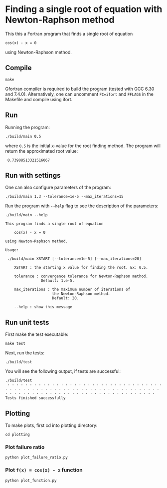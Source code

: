 # Finding a single root of equation with Newton-Raphson method

This this a Fortran program that finds a single root of equation

```
cos(x) - x = 0
```

using Newton-Raphson method.


## Compile

```
make
```

Gfortran compiler is required to build the program (tested with GCC 6.30 and 7.4.0). Alternatively, one can uncomment `FC=ifort` and `FFLAGS` in the Makefile and compile using ifort.

## Run

Running the program:

```
./build/main 0.5
```

where `0.5` is the initial x-value for the root finding method. The program will return the approximated root value:

```
 0.73908513321516067
```

 ## Run with settings

One can also configure parameters of the program:

```
./build/main 1.3 --tolerance=1e-5 --max_iterations=15
```

Run the program with `--help` flag to see the description of the parameters:

```
./build/main --help

This program finds a single root of equation 

    cos(x) - x = 0

using Newton-Raphson method.

Usage:

 ./build/main XSTART [--tolerance=1e-5] [--max_iterations=20]

    XSTART : the starting x value for finding the root. Ex: 0.5.

    tolerance : convergence tolerance for Newton-Raphson method.
                Default: 1.e-5.

    max_iterations : the maximum number of iterations of 
                     the Newton-Raphson method.
                     Default: 20.

    --help : show this message
```

## Run unit tests

First make the test executable:

```
make test
```

Next, run the tests:

```
./build/test
```

You will see the following output, if tests are successful:

```
./build/test
 · · · · · · · · · · · · · · · · · · · · · · · · · · · · · · · · · · · · · · · · · · · · · · · · · · · · · · · · · · · · · · · · · · · · · · · · · · · · · · · · · · · · · · · · · · · · · · · · · · · · · · · · 
Tests finished successfully
```

## Plotting

To make plots, first cd into plotting directory:

```
cd plotting
```

### Plot failure ratio

```
python plot_failure_ratio.py
```

### Plot `f(x) = cos(x) - x` function

```
python plot_function.py
```
